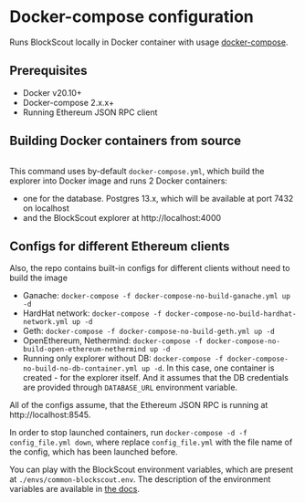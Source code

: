 # Docker-compose configuration

Runs BlockScout locally in Docker container with usage [docker-compose](https://github.com/docker/compose).

## Prerequisites

- Docker v20.10+
- Docker-compose 2.x.x+
- Running Ethereum JSON RPC client

## Building Docker containers from source

```

```

This command uses by-default `docker-compose.yml`, which build the explorer into Docker image and runs 2 Docker containers:

- one for the database. Postgres 13.x, which will be available at port 7432 on localhost
- and the BlockScout explorer at http://localhost:4000

## Configs for different Ethereum clients

Also, the repo contains built-in configs for different clients without need to build the image

- Ganache: `docker-compose -f docker-compose-no-build-ganache.yml up -d`
- HardHat network: `docker-compose -f docker-compose-no-build-hardhat-network.yml up -d`
- Geth: `docker-compose -f docker-compose-no-build-geth.yml up -d`
- OpenEthereum, Nethermind: `docker-compose -f docker-compose-no-build-open-ethereum-nethermind up -d`
- Running only explorer without DB: `docker-compose -f docker-compose-no-build-no-db-container.yml up -d`. In this case, one container is created - for the explorer itself. And it assumes that the DB credentials are provided through `DATABASE_URL` environment variable.

All of the configs assume, that the Ethereum JSON RPC is running at http://localhost:8545.

In order to stop launched containers, run `docker-compose -d -f config_file.yml down`, where replace `config_file.yml` with the file name of the config, which has been launched before.

You can play with the BlockScout environment variables, which are present at `./envs/common-blockscout.env`. The description of the environment variables are available in [the docs](https://docs.blockscout.com/for-developers/information-and-settings/env-variables).